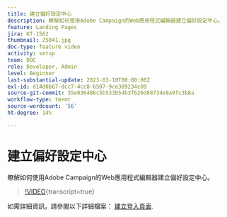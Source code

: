 ```yaml
---
title: 建立偏好設定中心
description: 瞭解如何使用Adobe Campaign的Web應用程式編輯器建立偏好設定中心。
feature: Landing Pages
jira: KT-1562
thumbnail: 25041.jpg
doc-type: feature video
activity: setup
team: DOC
role: Developer, Admin
level: Beginner
last-substantial-update: 2023-03-10T00:00:00Z
exl-id: d14d0b67-dcc7-4cc8-b507-9ce389234c09
source-git-commit: 35e036486c5b533b54b3f626d88734e9a9fc3b8a
workflow-type: tm+mt
source-wordcount: '56'
ht-degree: 14%

---
```


# 建立偏好設定中心

瞭解如何使用Adobe Campaign的Web應用程式編輯器建立偏好設定中心。

>[!VIDEO](https://video.tv.adobe.com/v/25041?quality=12&learn=on){transcript=true}

如需詳細資訊，請參閱以下詳細檔案： [建立登入頁面](https://experienceleague.adobe.com/docs/campaign-classic/using/designing-content/editing-html-content/creating-a-landing-page.html).
